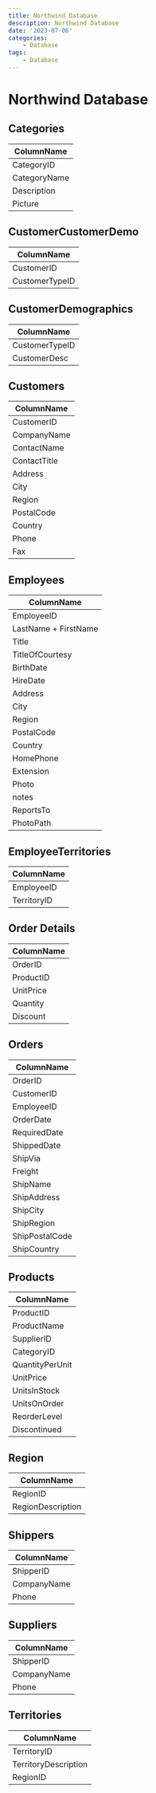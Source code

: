 ```yaml
---
title: Northwind Database
description: Northwind Database
date: '2023-07-06'
categories:
    - Database
tags:
    - Database
---
```


# Northwind Database

## Categories

| ColumnName |
| ---- |
| CategoryID |
| CategoryName |
| Description |
| Picture |

## CustomerCustomerDemo

| ColumnName |
| ---- |
| CustomerID |
| CustomerTypeID |

## CustomerDemographics

| ColumnName |
| ---- |
| CustomerTypeID |
| CustomerDesc |

## Customers

| ColumnName |
| ---- |
| CustomerID |
| CompanyName |
| ContactName |
| ContactTitle |
| Address |
| City |
| Region |
| PostalCode |
| Country |
| Phone |
| Fax |

## Employees

| ColumnName |
| ---- |
| EmployeeID |
| LastName + FirstName |
| Title |
| TitleOfCourtesy |
| BirthDate |
| HireDate |
| Address |
| City |
| Region |
| PostalCode |
| Country |
| HomePhone |
| Extension |
| Photo |
| notes |
| ReportsTo |
| PhotoPath |

## EmployeeTerritories

| ColumnName |
| ---- |
| EmployeeID |
| TerritoryID |

## Order Details

| ColumnName |
| ---- |
| OrderID |
| ProductID |
| UnitPrice |
| Quantity |
| Discount |

## Orders

| ColumnName |
| ---- |
| OrderID |
| CustomerID |
| EmployeeID |
| OrderDate |
| RequiredDate |
| ShippedDate |
| ShipVia |
| Freight |
| ShipName |
| ShipAddress |
| ShipCity |
| ShipRegion | 
| ShipPostalCode |
| ShipCountry |

## Products

| ColumnName |
| ---- |
| ProductID |
| ProductName |
| SupplierID |
| CategoryID |
| QuantityPerUnit |
| UnitPrice |
| UnitsInStock |
| UnitsOnOrder |
| ReorderLevel |
| Discontinued |

## Region

| ColumnName |
| ---- |
| RegionID |
| RegionDescription |

## Shippers

| ColumnName |
| ---- |
| ShipperID |
| CompanyName |
| Phone |

## Suppliers

| ColumnName |
| ---- |
| ShipperID |
| CompanyName |
| Phone |

## Territories

| ColumnName |
| ---- |
| TerritoryID |
| TerritoryDescription |
| RegionID |